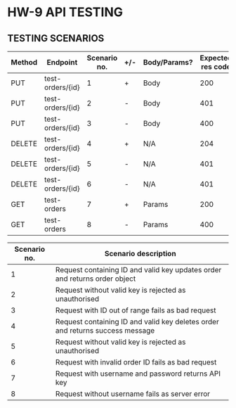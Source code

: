 # HW-9 API TESTING

## TESTING SCENARIOS

| Method | Endpoint         | Scenario no. | +/- | Body/Params? | Expected res code |
|--------|------------------|--------------|-----|--------------|-------------------|
| PUT    | test-orders/{id} | 1            | +   | Body         | 200               |
| PUT    | test-orders/{id} | 2            | -   | Body         | 401               |
| PUT    | test-orders/{id} | 3            | -   | Body         | 400               |
| DELETE | test-orders/{id} | 4            | +   | N/A          | 204               |
| DELETE | test-orders/{id} | 5            | -   | N/A          | 401               |
| DELETE | test-orders/{id} | 6            | -   | N/A          | 401               |
| GET    | test-orders      | 7            | +   | Params       | 200               |
| GET    | test-orders      | 8            | -   | Params       | 400               |


| Scenario no. | Scenario description                                                          |
|--------------|-------------------------------------------------------------------------------|
| 1            | Request containing ID and valid key updates order and returns order object    |
| 2            | Request without valid key is rejected as unauthorised                         |
| 3            | Request with ID out of range fails as bad request                             |
| 4            | Request containing ID and valid key deletes order and returns success message |
| 5            | Request without valid key is rejected as unauthorised                         |
| 6            | Request with invalid order ID fails as bad request                            |
| 7            | Request with username and password returns API key                            |
| 8            | Request without username fails as server error                                |